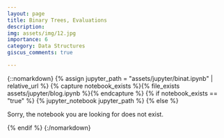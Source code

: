 ```yaml
---
layout: page
title: Binary Trees, Evaluations
description: 
img: assets/img/12.jpg
importance: 6
category: Data Structures
giscus_comments: true

---
```


{::nomarkdown}
{% assign jupyter_path = "assets/jupyter/binat.ipynb" | relative_url %}
{% capture notebook_exists %}{% file_exists assets/jupyter/blog.ipynb %}{% endcapture %}
{% if notebook_exists == "true" %}
    {% jupyter_notebook jupyter_path %}
{% else %}
    <p>Sorry, the notebook you are looking for does not exist.</p>
{% endif %}
{:/nomarkdown}